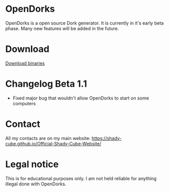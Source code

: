 # OpenDorks
OpenDorks is a open source Dork generator. It is currently in it's early beta phase. Many new features will
be added in the future.

# Download
[Download binaries](https://www.file-upload.com/rmyfsabcbzn9)

# Changelog Beta 1.1
+ Fixed major bug that wouldn't allow OpenDorks to start on some computers

# Contact
All my contacts are on my main website: https://shady-cube.github.io/Official-Shady-Cube-Website/

# Legal notice

This is for educational purposes only. I am not held reliable for anything illegal done with OpenDorks.
